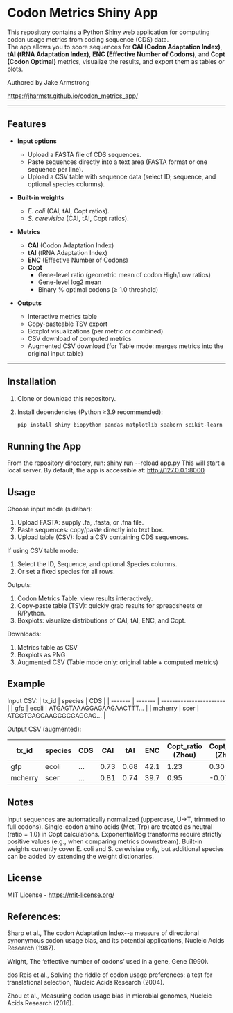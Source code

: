 # Codon Metrics Shiny App

This repository contains a Python [Shiny](https://shiny.posit.co/py/) web application for computing codon usage metrics from coding sequence (CDS) data.  
The app allows you to score sequences for **CAI (Codon Adaptation Index)**, **tAI (tRNA Adaptation Index)**, **ENC (Effective Number of Codons)**, and **Copt (Codon Optimal)** metrics, visualize the results, and export them as tables or plots.

Authored by Jake Armstrong

https://jharmstr.github.io/codon_metrics_app/

---

## Features

- **Input options**
  - Upload a FASTA file of CDS sequences.
  - Paste sequences directly into a text area (FASTA format or one sequence per line).
  - Upload a CSV table with sequence data (select ID, sequence, and optional species columns).

- **Built-in weights**
  - *E. coli* (CAI, tAI, Copt ratios).
  - *S. cerevisiae* (CAI, tAI, Copt ratios).

- **Metrics**
  - **CAI** (Codon Adaptation Index)
  - **tAI** (tRNA Adaptation Index)
  - **ENC** (Effective Number of Codons)
  - **Copt**
    - Gene-level ratio (geometric mean of codon High/Low ratios)
    - Gene-level log2 mean
    - Binary % optimal codons (≥ 1.0 threshold)

- **Outputs**
  - Interactive metrics table
  - Copy-pasteable TSV export
  - Boxplot visualizations (per metric or combined)
  - CSV download of computed metrics
  - Augmented CSV download (for Table mode: merges metrics into the original input table)

---

## Installation

1. Clone or download this repository.
2. Install dependencies (Python ≥3.9 recommended):

   ```bash
   pip install shiny biopython pandas matplotlib seaborn scikit-learn
   
## Running the App

From the repository directory, run:
shiny run --reload app.py
This will start a local server. By default, the app is accessible at:  http://127.0.0.1:8000

## Usage
Choose input mode (sidebar):
  1. Upload FASTA: supply .fa, .fasta, or .fna file.
  2. Paste sequences: copy/paste directly into text box.
  3. Upload table (CSV): load a CSV containing CDS sequences.

If using CSV table mode:
  1. Select the ID, Sequence, and optional Species columns.
  2. Or set a fixed species for all rows.

Outputs:
  1. Codon Metrics Table: view results interactively.
  2. Copy-paste table (TSV): quickly grab results for spreadsheets or R/Python.
  3. Boxplots: visualize distributions of CAI, tAI, ENC, and Copt.

Downloads:
  1. Metrics table as CSV
  2. Boxplots as PNG
  3. Augmented CSV (Table mode only: original table + computed metrics)

## Example

Input CSV:
| tx_id  | species | CDS                     |
| ------- | ------- | ----------------------- |
| gfp     | ecoli   | ATGAGTAAAGGAGAAGAACTTT… |
| mcherry | scer    | ATGGTGAGCAAGGGCGAGGAG…  |


Output CSV (augmented):

| tx_id  | species | CDS | CAI  | tAI  | ENC  | Copt\_ratio (Zhou) | Copt\_log2 (Zhou) | Copt (%) |
| ------- | ------- | --- | ---- | ---- | ---- | ------------------ | ----------------- | -------- |
| gfp     | ecoli   | …   | 0.73 | 0.68 | 42.1 | 1.23               | 0.30              | 64.5     |
| mcherry | scer    | …   | 0.81 | 0.74 | 39.7 | 0.95               | -0.07             | 48.9     |


## Notes
Input sequences are automatically normalized (uppercase, U→T, trimmed to full codons).
Single-codon amino acids (Met, Trp) are treated as neutral (ratio = 1.0) in Copt calculations.
Exponential/log transforms require strictly positive values (e.g., when comparing metrics downstream).
Built-in weights currently cover E. coli and S. cerevisiae only, but additional species can be added by extending the weight dictionaries.

## License
MIT License - https://mit-license.org/

## References:
Sharp et al., The codon Adaptation Index--a measure of directional synonymous codon usage bias, and its potential applications, Nucleic Acids Research (1987).

Wright, The ‘effective number of codons’ used in a gene, Gene (1990).

dos Reis et al., Solving the riddle of codon usage preferences: a test for translational selection, Nucleic Acids Research (2004).

Zhou et al., Measuring codon usage bias in microbial genomes, Nucleic Acids Research (2016).
